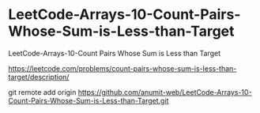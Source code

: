# LeetCode-Arrays-10-Count-Pairs-Whose-Sum-is-Less-than-Target
LeetCode-Arrays-10-Count Pairs Whose Sum is Less than Target

https://leetcode.com/problems/count-pairs-whose-sum-is-less-than-target/description/

git remote add origin https://github.com/anumit-web/LeetCode-Arrays-10-Count-Pairs-Whose-Sum-is-Less-than-Target.git
